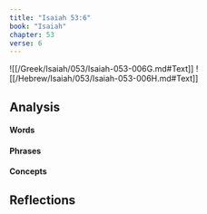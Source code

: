 ```yaml
---
title: "Isaiah 53:6"
book: "Isaiah"
chapter: 53
verse: 6
---
```

![[/Greek/Isaiah/053/Isaiah-053-006G.md#Text]]
![[/Hebrew/Isaiah/053/Isaiah-053-006H.md#Text]]

## Analysis

#### Words

#### Phrases

#### Concepts

## Reflections
